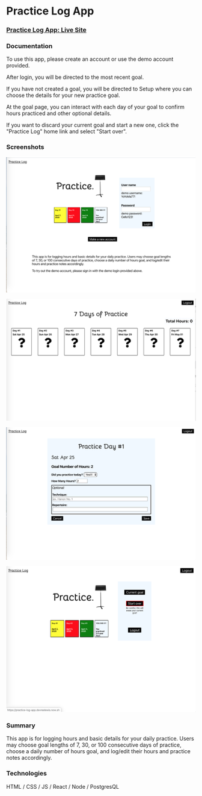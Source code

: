 # Practice Log App	

### [Practice Log App: Live Site](https://practice-log-app.devreelewis.now.sh/)

### Documentation

To use this app, please create an account or use the demo account provided. 

After login, you will be directed to the most recent goal. 

If you have not created a goal, you will be directed to Setup where you can choose the details for your new practice goal. 

At the goal page, you can interact with each day of your goal to confirm hours practiced and other optional details. 

If you want to discard your current goal and start a new one, click the "Practice Log" home link and select "Start over". 

### Screenshots

![](src/images/Screen%20Shot%202020-04-25%20at%204.57.52%20PM.png)

![](src/images/Screen%20Shot%202020-04-25%20at%204.59.01%20PM.png)

![](src/images/Screen%20Shot%202020-04-25%20at%204.59.35%20PM.png)

![](src/images/Screen%20Shot%202020-04-25%20at%205.03.59%20PM.png)


### Summary

This app is for logging hours and basic details for your daily practice. Users may choose goal lengths of 7, 30, or 100 consecutive days of practice, choose a daily number of hours goal, and log/edit their hours and practice notes accordingly.

### Technologies

HTML / CSS / JS / React / Node / PostgresQL  
